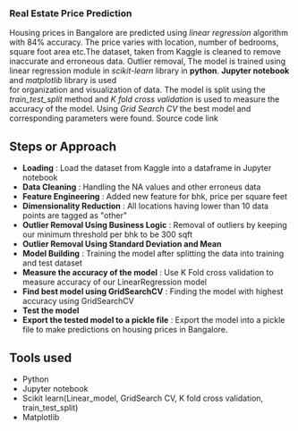 ### Real Estate Price Prediction

Housing prices in Bangalore are predicted using *linear regression* algorithm 
with 84% accuracy. The price varies with location, number of bedrooms,  
square foot area etc.The dataset, taken from Kaggle is cleaned to remove inaccurate and erroneous data. Outlier removal,  The model is trained using linear regression module in 
*scikit-learn* library in **python**. **Jupyter notebook** and *matplotlib* library is used  
for organization and visualization of data. The model is split using the    
*train_test_split* method and *K fold cross validation* is used to measure the   
accuracy of the model. Using *Grid Search CV* the best model and   
corresponding parameters were found. Source code link

## Steps or Approach
- **Loading** : Load the dataset from Kaggle into a dataframe in Jupyter notebook
- **Data Cleaning** : Handling the NA values and other erroneus data
- **Feature Engineering** : Added new feature for bhk, price per square feet
- **Dimensionality Reduction** : All locations having lower than 10 data points are tagged as "other"
- **Outlier Removal Using Business Logic** : Removal of outliers by keeping our minimum threshold per bhk to be 300 sqft
- **Outlier Removal Using Standard Deviation and Mean**
- **Model Building** : Training the model after splitting the data into training and test dataset
- **Measure the accuracy of the model** : Use K Fold cross validation to measure accuracy of our LinearRegression model
- **Find best model using GridSearchCV** : Finding the model with highest accuracy using GridSearchCV
- **Test the model**
- **Export the tested model to a pickle file** : Export the model into a pickle file to make predictions on housing prices in Bangalore.

## Tools used
- Python
- Jupyter notebook
- Scikit learn(Linear_model, GridSearch CV, K fold cross validation, train_test_split)
- Matplotlib





